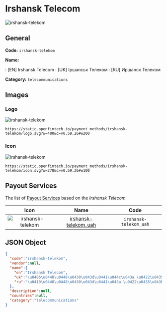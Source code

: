 
# Irshansk Telecom 
![irshansk-telekom](https://static.openfintech.io/payment_methods/irshansk-telekom/logo.svg?w=400&c=v0.59.26#w200)  

## General 
**Code:** `irshansk-telekom` 
 
**Name:** 
 
:	[EN] Irshansk Telecom 
:	[UK] Іршанськ Телеком 
:	[RU] Иршанск Телеком 
 
**Category:** `telecommunications` 
 

## Images 

### Logo 
![irshansk-telekom](https://static.openfintech.io/payment_methods/irshansk-telekom/logo.svg?w=400&c=v0.59.26#w200)  

```
https://static.openfintech.io/payment_methods/irshansk-telekom/logo.svg?w=400&c=v0.59.26#w200
```  

### Icon 
![irshansk-telekom](https://static.openfintech.io/payment_methods/irshansk-telekom/icon.svg?w=278&c=v0.59.26#w100)  

```
https://static.openfintech.io/payment_methods/irshansk-telekom/icon.svg?w=278&c=v0.59.26#w100
```  

## Payout Services 
 
The list of [Payout Services](/payout-services/) based on the _Irshansk Telecom_ 

|Icon|Name|Code| 
|:---:|:---:|:---:| 
|![irshansk-telekom](https://static.openfintech.io/payout_methods/irshansk-telekom/icon.svg?w=278&c=v0.59.26#w40) |[irshansk-telekom_uah](/payout-services/irshansk-telekom_uah/)|`irshansk-telekom_uah`| 
 

## JSON Object 

```json
{
  "code":"irshansk-telekom",
  "vendor":null,
  "name":{
    "en":"Irshansk Telecom",
    "uk":"\u0406\u0440\u0448\u0430\u043d\u0441\u044c\u043a \u0422\u0435\u043b\u0435\u043a\u043e\u043c",
    "ru":"\u0418\u0440\u0448\u0430\u043d\u0441\u043a \u0422\u0435\u043b\u0435\u043a\u043e\u043c"
  },
  "description":null,
  "countries":null,
  "category":"telecommunications"
}
```  
